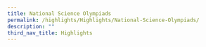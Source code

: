 ```yaml
---
title: National Science Olympiads
permalink: /highlights/Highlights/National-Science-Olympiads/
description: ""
third_nav_title: Highlights
---
```

